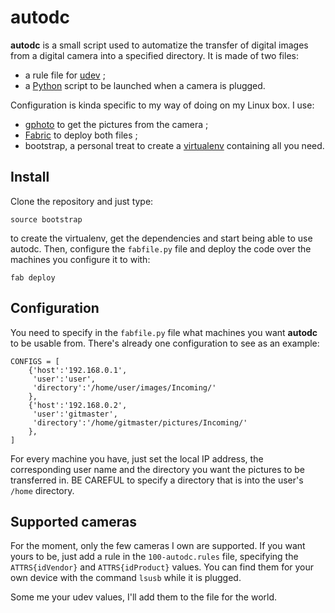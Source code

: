 autodc
======

**autodc** is a small script used to automatize the transfer of digital images
from a digital camera into a specified directory.
It is made of two files:
 * a rule file for [udev](http://wiki.debian.org/udev) ;
 * a [Python](http://python.org) script to be launched when a camera is plugged.

Configuration is kinda specific to my way of doing on my Linux box. I use:
 * [gphoto](http://gphoto.org) to get the pictures from the camera ;
 * [Fabric](http://docs.fabfile.org) to deploy both files ;
 * bootstrap, a personal treat to create a
 [virtualenv](http://www.virtualenv.org) containing all you need.


Install
-------
Clone the repository and just type:

    source bootstrap

to create the virtualenv, get the dependencies and start being able to use
autodc. Then, configure the `fabfile.py` file and deploy the code over the
machines you configure it to with:

    fab deploy


Configuration
-------------
You need to specify in the `fabfile.py` file what machines you want **autodc**
to be usable from. There's already one configuration to see as an example:

    CONFIGS = [
        {'host':'192.168.0.1',
         'user':'user',
         'directory':'/home/user/images/Incoming/'
        },
        {'host':'192.168.0.2',
         'user':'gitmaster',
         'directory':'/home/gitmaster/pictures/Incoming/'
        },
    ]

For every machine you have, just set the local IP address, the corresponding
user name and the directory you want the pictures to be transferred in.
BE CAREFUL to specify a directory that is into the user's `/home` directory.


Supported cameras
-----------------
For the moment, only the few cameras I own are supported. If you want yours
to be, just add a rule in the `100-autodc.rules` file, specifying the
`ATTRS{idVendor}` and `ATTRS{idProduct}` values. You can find them for your own
device with the command `lsusb` while it is plugged.

Some me your udev values, I'll add them to the file for the world.

